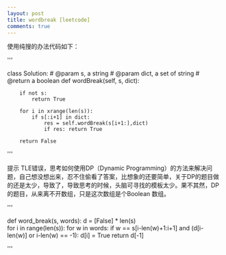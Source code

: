 ```yaml
---
layout: post
title: wordbreak [leetcode]
comments: true
---
```


使用纯搜的办法代码如下：

'''

class Solution:
    # @param s, a string
    # @param dict, a set of string
    # @return a boolean
    def wordBreak(self, s, dict):
        
        if not s:
            return True
            
        for i in xrange(len(s)):
            if s[:i+1] in dict:
                res = self.wordBreak(s[i+1:],dict)
                if res: return True 
            
        return False

'''

提示 TLE错误，思考如何使用DP（Dynamic Programming）的方法来解决问题，自己想没想出来，忍不住偷看了答案，比想象的还要简单，关于DP的题目做的还是太少，导致了，导致思考的时候，头脑可寻找的模板太少。果不其然，DP的题目，从来离不开数组，只是这次数组是个Boolean 数组。

'''

def word_break(s, words):
    d = [False] * len(s)    
    for i in range(len(s)):
        for w in words:
            if w == s[i-len(w)+1:i+1] and (d[i-len(w)] or i-len(w) == -1):
                d[i] = True
    return d[-1]

'''
